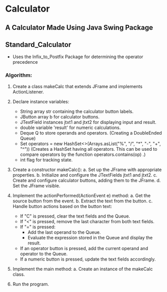 # Calculator

## A Calculator Made Using Java Swing Package

## Standard_Calculator 

- Uses the Infix_to_Postfix Package for determining the operator precedence

### Algorithm:

1. Create a class makeCalc that extends JFrame and implements ActionListener.

2. Declare instance variables:
   - String array str containing the calculator button labels.
   - JButton array b for calculator buttons.
   - JTextField instances jtxt1 and jtxt2 for displaying input and result.
   - double variable 'result' for numeric calculations.
   - Deque<String> Q to store operands and operators. (Creating a DoubleEnded Queue)
   - Set<String> operators = new HashSet<>(Arrays.asList("%", "/", "*", "-", "+", "^"))
                  (Creates a HashSet having all operators. This can be used to compare operators by the function operators.contains(op) .)
   - int flag for tracking state.
     
3. Create a constructor makeCalc():
   a. Set up the JFrame with appropriate properties.
   b. Initialize and configure the JTextFields jtxt1 and jtxt2.
   c. Create and configure calculator buttons, adding them to the JFrame.
   d. Set the JFrame visible.

4. Implement the actionPerformed(ActionEvent e) method:
   a. Get the source button from the event.
   b. Extract the text from the button.
   c. Handle button actions based on the button text:
      - If "C" is pressed, clear the text fields and the Queue.
      - If "<" is pressed, remove the last character from both text fields.
      - If "=" is pressed:
         - Add the last operand to the Queue.
         - Evaluate the expression stored in the Queue and display the result.
      - If an operator button is pressed, add the current operand and operator to the Queue.
      - If a numeric button is pressed, update the text fields accordingly.

5. Implement the main method:
   a. Create an instance of the makeCalc class.

6. Run the program.

